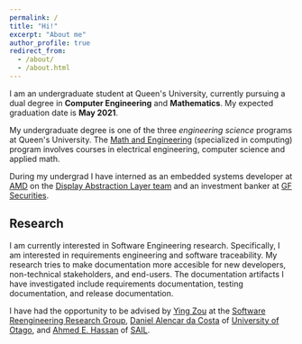 ```yaml
---
permalink: /
title: "Hi!"
excerpt: "About me"
author_profile: true
redirect_from: 
  - /about/
  - /about.html
---
```


I am an undergraduate student at Queen's University, currently pursuing a dual degree in **Computer Engineering** and **Mathematics**. My expected graduation date is **May 2021**. 

My undergraduate degree is one of the three *engineering science* programs at Queen's University. The [Math and Engineering](https://www.queensu.ca/mathstat/mthe) (specialized in computing) program involves courses in electrical engineering, computer science and applied math. 

During my undergrad I have interned as an embedded systems developer at [AMD](https://www.amd.com/en) on the [Display Abstraction Layer team](https://www.x.org/wiki/Events/XDC2016/Program/amd_dal.pdf) and an investment banker at [GF Securities](http://en.gf.com.cn/about).

## Research
I am currently interested in Software Engineering research. Specifically, I am interested in requirements engineering and software traceability. My research tries to make documentation more accesible for new developers, non-technical stakeholders, and end-users. The documentation artifacts I have investigated include requirements documentation, testing documentation, and release documentation. 

I have had the opportunity to be advised by [Ying Zou](https://www.ece.queensu.ca/people/Y-Zou/index.html) at the [Software Reengineering Research Group](http://post.queensu.ca/~zouy/people.html), [Daniel Alencar da Costa](https://www.otago.ac.nz/info-science/people/daniel-alencardacosta.html) of [University of Otago](https://www.otago.ac.nz/), and [Ahmed E. Hassan](http://research.cs.queensu.ca/home/ahmed/home/) of [SAIL](http://sail.cs.queensu.ca/). 

